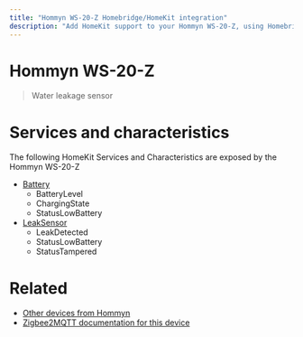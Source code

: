 ```yaml
---
title: "Hommyn WS-20-Z Homebridge/HomeKit integration"
description: "Add HomeKit support to your Hommyn WS-20-Z, using Homebridge, Zigbee2MQTT and homebridge-z2m."
---
```

<!---
This file has been GENERATED using src/docgen/docgen.ts
DO NOT EDIT THIS FILE MANUALLY!
-->
# Hommyn WS-20-Z
> Water leakage sensor


# Services and characteristics
The following HomeKit Services and Characteristics are exposed by
the Hommyn WS-20-Z

* [Battery](../../battery.md)
  * BatteryLevel
  * ChargingState
  * StatusLowBattery
* [LeakSensor](../../sensors.md)
  * LeakDetected
  * StatusLowBattery
  * StatusTampered


# Related
* [Other devices from Hommyn](../index.md#hommyn)
* [Zigbee2MQTT documentation for this device](https://www.zigbee2mqtt.io/devices/WS-20-Z.html)
